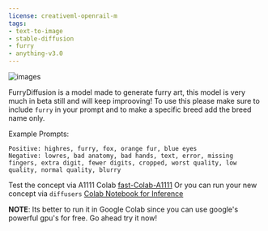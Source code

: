 ```yaml
---
license: creativeml-openrail-m
tags:
- text-to-image
- stable-diffusion
- furry
- anything-v3.0
---
```


![images](https://cdn.discordapp.com/attachments/1050047774315532300/1057079481581445230/grid-0005.png)


FurryDiffusion is a model made to generate furry art, this model is very much in beta still and will keep improoving! To use this please make sure to include `furry` in your prompt and to make a specific breed add the breed name only.

Example Prompts:
```
Positive: highres, furry, fox, orange fur, blue eyes
Negative: lowres, bad anatomy, bad hands, text, error, missing fingers, extra digit, fewer digits, cropped, worst quality, low quality, normal quality, blurry
```


Test the concept via A1111 Colab [fast-Colab-A1111](https://colab.research.google.com/github/TheLastBen/fast-stable-diffusion/blob/main/fast_stable_diffusion_AUTOMATIC1111.ipynb)
Or you can run your new concept via `diffusers` [Colab Notebook for Inference](https://colab.research.google.com/github/huggingface/notebooks/blob/main/diffusers/sd_dreambooth_inference.ipynb)

**NOTE**: Its better to run it in Google Colab since you can use google's powerful gpu's for free. Go ahead try it now!
